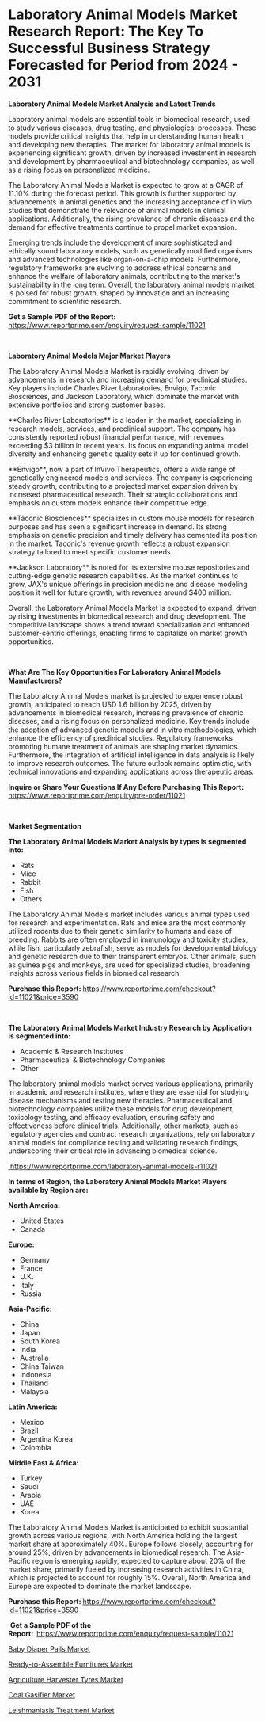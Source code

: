 <p><h1>Laboratory Animal Models Market Research Report: The Key To Successful Business Strategy Forecasted for Period from 2024 - 2031</h1></p><p><strong>Laboratory Animal Models Market Analysis and Latest Trends</strong></p>
<p><p>Laboratory animal models are essential tools in biomedical research, used to study various diseases, drug testing, and physiological processes. These models provide critical insights that help in understanding human health and developing new therapies. The market for laboratory animal models is experiencing significant growth, driven by increased investment in research and development by pharmaceutical and biotechnology companies, as well as a rising focus on personalized medicine.</p><p>The Laboratory Animal Models Market is expected to grow at a CAGR of 11.10% during the forecast period. This growth is further supported by advancements in animal genetics and the increasing acceptance of in vivo studies that demonstrate the relevance of animal models in clinical applications. Additionally, the rising prevalence of chronic diseases and the demand for effective treatments continue to propel market expansion. </p><p>Emerging trends include the development of more sophisticated and ethically sound laboratory models, such as genetically modified organisms and advanced technologies like organ-on-a-chip models. Furthermore, regulatory frameworks are evolving to address ethical concerns and enhance the welfare of laboratory animals, contributing to the market's sustainability in the long term. Overall, the laboratory animal models market is poised for robust growth, shaped by innovation and an increasing commitment to scientific research.</p></p>
<p><strong>Get a Sample PDF of the Report:&nbsp;</strong> <a href="https://www.reportprime.com/enquiry/request-sample/11021">https://www.reportprime.com/enquiry/request-sample/11021</a></p>
<p>&nbsp;</p>
<p><strong>Laboratory Animal Models Major Market Players</strong></p>
<p><p>The Laboratory Animal Models Market is rapidly evolving, driven by advancements in research and increasing demand for preclinical studies. Key players include Charles River Laboratories, Envigo, Taconic Biosciences, and Jackson Laboratory, which dominate the market with extensive portfolios and strong customer bases.</p><p>**Charles River Laboratories** is a leader in the market, specializing in research models, services, and preclinical support. The company has consistently reported robust financial performance, with revenues exceeding $3 billion in recent years. Its focus on expanding animal model diversity and enhancing genetic quality sets it up for continued growth.</p><p>**Envigo**, now a part of InVivo Therapeutics, offers a wide range of genetically engineered models and services. The company is experiencing steady growth, contributing to a projected market expansion driven by increased pharmaceutical research. Their strategic collaborations and emphasis on custom models enhance their competitive edge.</p><p>**Taconic Biosciences** specializes in custom mouse models for research purposes and has seen a significant increase in demand. Its strong emphasis on genetic precision and timely delivery has cemented its position in the market. Taconic's revenue growth reflects a robust expansion strategy tailored to meet specific customer needs.</p><p>**Jackson Laboratory** is noted for its extensive mouse repositories and cutting-edge genetic research capabilities. As the market continues to grow, JAX's unique offerings in precision medicine and disease modeling position it well for future growth, with revenues around $400 million.</p><p>Overall, the Laboratory Animal Models Market is expected to expand, driven by rising investments in biomedical research and drug development. The competitive landscape shows a trend toward specialization and enhanced customer-centric offerings, enabling firms to capitalize on market growth opportunities.</p></p>
<p>&nbsp;</p>
<p><strong>What Are The Key Opportunities For Laboratory Animal Models Manufacturers?</strong></p>
<p><p>The Laboratory Animal Models market is projected to experience robust growth, anticipated to reach USD 1.6 billion by 2025, driven by advancements in biomedical research, increasing prevalence of chronic diseases, and a rising focus on personalized medicine. Key trends include the adoption of advanced genetic models and in vitro methodologies, which enhance the efficiency of preclinical studies. Regulatory frameworks promoting humane treatment of animals are shaping market dynamics. Furthermore, the integration of artificial intelligence in data analysis is likely to improve research outcomes. The future outlook remains optimistic, with technical innovations and expanding applications across therapeutic areas.</p></p>
<p><strong>Inquire or Share Your Questions If Any Before Purchasing This Report:</strong> <a href="https://www.reportprime.com/enquiry/pre-order/11021">https://www.reportprime.com/enquiry/pre-order/11021</a></p>
<p>&nbsp;</p>
<p><strong>Market Segmentation</strong></p>
<p><strong>The Laboratory Animal Models Market Analysis by types is segmented into:</strong></p>
<p><ul><li>Rats</li><li>Mice</li><li>Rabbit</li><li>Fish</li><li>Others</li></ul></p>
<p><p>The Laboratory Animal Models market includes various animal types used for research and experimentation. Rats and mice are the most commonly utilized rodents due to their genetic similarity to humans and ease of breeding. Rabbits are often employed in immunology and toxicity studies, while fish, particularly zebrafish, serve as models for developmental biology and genetic research due to their transparent embryos. Other animals, such as guinea pigs and monkeys, are used for specialized studies, broadening insights across various fields in biomedical research.</p></p>
<p><strong>Purchase this Report:&nbsp;</strong><a href="https://www.reportprime.com/checkout?id=11021&price=3590">https://www.reportprime.com/checkout?id=11021&price=3590</a></p>
<p>&nbsp;</p>
<p><strong>The Laboratory Animal Models Market Industry Research by Application is segmented into:</strong></p>
<p><ul><li>Academic & Research Institutes</li><li>Pharmaceutical & Biotechnology Companies</li><li>Other</li></ul></p>
<p><p>The laboratory animal models market serves various applications, primarily in academic and research institutes, where they are essential for studying disease mechanisms and testing new therapies. Pharmaceutical and biotechnology companies utilize these models for drug development, toxicology testing, and efficacy evaluation, ensuring safety and effectiveness before clinical trials. Additionally, other markets, such as regulatory agencies and contract research organizations, rely on laboratory animal models for compliance testing and validating research findings, underscoring their critical role in advancing biomedical science.</p></p>
<p><a href="https://www.reportprime.com/laboratory-animal-models-r11021">&nbsp;https://www.reportprime.com/laboratory-animal-models-r11021</a></p>
<p><strong>In terms of Region, the Laboratory Animal Models Market Players available by Region are:</strong></p>
<p>
    <p> <strong> North America: </strong>
        <ul>
            <li>United States</li>
            <li>Canada</li>
        </ul>
        </p> 
    <p> <strong> Europe: </strong>
        <ul>
            <li>Germany</li>
            <li>France</li>
            <li>U.K.</li>
            <li>Italy</li>
            <li>Russia</li>
        </ul>
        </p> 
    <p> <strong> Asia-Pacific: </strong>
        <ul>
            <li>China</li>
            <li>Japan</li>
            <li>South Korea</li>
            <li>India</li>
            <li>Australia</li>
            <li>China Taiwan</li>
            <li>Indonesia</li>
            <li>Thailand</li>
            <li>Malaysia</li>
        </ul>
        </p> 
    <p> <strong> Latin America: </strong>
        <ul>
            <li>Mexico</li>
            <li>Brazil</li>
            <li>Argentina Korea</li>
            <li>Colombia</li>
        </ul>
        </p> 
    <p> <strong> Middle East & Africa: </strong>
        <ul>
            <li>Turkey</li>
            <li>Saudi</li>
            <li>Arabia</li>
            <li>UAE</li>
            <li>Korea</li>
        </ul>
    </p>
    </p>
<p><p>The Laboratory Animal Models Market is anticipated to exhibit substantial growth across various regions, with North America holding the largest market share at approximately 40%. Europe follows closely, accounting for around 25%, driven by advancements in biomedical research. The Asia-Pacific region is emerging rapidly, expected to capture about 20% of the market share, primarily fueled by increasing research activities in China, which is projected to account for roughly 15%. Overall, North America and Europe are expected to dominate the market landscape.</p></p>
<p><strong>Purchase this Report: </strong><a href="https://www.reportprime.com/checkout?id=11021&price=3590">https://www.reportprime.com/checkout?id=11021&price=3590</a></p>
<p>&nbsp;<strong>Get a Sample PDF of the Report:&nbsp;&nbsp;</strong><a href="https://www.reportprime.com/enquiry/request-sample/11021">https://www.reportprime.com/enquiry/request-sample/11021</a></p>
<p><strong></strong></p>
<p><p><a href="https://issuu.com/reportprime-2/docs/baby-diaper-pails-market-size-2030._198c4555c4d9fd">Baby Diaper Pails Market</a></p><p><a href="https://issuu.com/reportprime-2/docs/ready-to-assemble-furnitures-market_1a427209652141">Ready-to-Assemble Furnitures Market</a></p><p><a href="https://medium.com/@samantha.welch56767/agriculture-harvester-tyres-market-forecasts-market-trends-and-impact-analysis-2024-2031-fea0311a4bc7">Agriculture Harvester Tyres Market</a></p><p><a href="https://www.linkedin.com/pulse/global-coal-gasifier-market-opportunities-challenges2024-2031-texff?trackingId=QApS46iYTaytDQ%2FDcgO%2FNg%3D%3D">Coal Gasifier Market</a></p><p><a href="https://www.linkedin.com/pulse/exploring-leishmaniasis-treatment-market-dynamics-global-trends-6m6rf?trackingId=eHqlwN5eS0WPYpBwmGfFHw%3D%3D">Leishmaniasis Treatment Market</a></p></p>